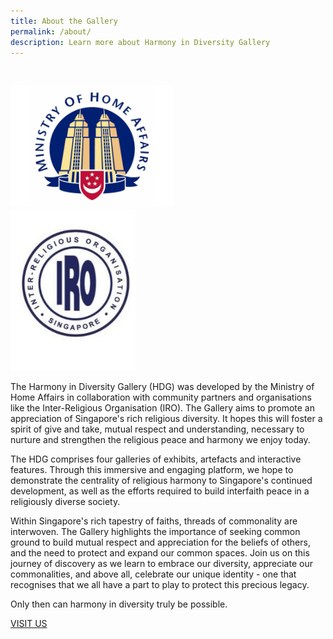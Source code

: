 ```yaml
---
title: About the Gallery
permalink: /about/
description: Learn more about Harmony in Diversity Gallery
---
```

<div class="row">
	<div class="col is-6"><img style="padding-top: 30px; width:260px; display: block; margin-left: auto; margin-right: auto;" alt="MHA Logo" src="/images/MHAlogo_572.png" /></div>
	<div class="col is-6"><img style="width:200px; display: block; margin-left: auto; margin-right: auto;" alt="IRO Logo" src="/images/IRO%20logo.jpg" /></div>
	</div>

The Harmony in Diversity Gallery (HDG) was developed by the Ministry of Home Affairs in collaboration with community partners and organisations like the Inter-Religious Organisation (IRO). The Gallery aims to promote an appreciation of Singapore's rich religious diversity. It hopes this will foster a spirit of give and take, mutual respect and understanding, necessary to nurture and strengthen the religious peace and harmony we enjoy today.

The HDG comprises four galleries of exhibits, artefacts and interactive features. Through this immersive and engaging platform, we hope to demonstrate the centrality of religious harmony to Singapore's continued development, as well as the efforts required to build interfaith peace in a religiously diverse society.

Within Singapore's rich tapestry of faiths, threads of commonality are interwoven. The Gallery highlights the importance of seeking common ground to build mutual respect and appreciation for the beliefs of others, and the need to protect and expand our common spaces. Join us on this journey of discovery as we learn to embrace our diversity, appreciate our commonalities, and above all, celebrate our unique identity - one that recognises that we all have a part to play to protect this precious legacy.

Only then can harmony in diversity truly be possible.

[VISIT US](/contact)